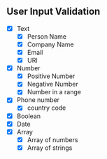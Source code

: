 ## User Input Validation

- [x] Text
  - [x] Person Name
  - [x] Company Name
  - [x] Email
  - [x] URl
- [x] Number
  - [x] Positive Number
  - [x] Negative Number
  - [x] Number in a range
- [x] Phone number
  - [x] country code
- [x] Boolean
- [x] Date
- [x] Array
  - [x] Array of numbers
  - [x] Array of strings
